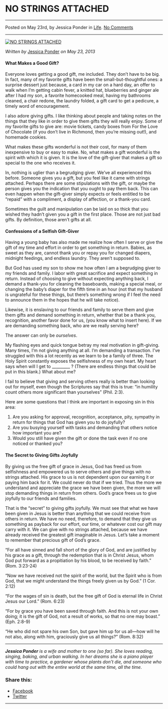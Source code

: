 NO STRINGS ATTACHED
===================

* * *

Posted on May 23rd, by Jessica Ponder in [Life](http://www.remnantresource.org/category/life/). [No Comments](http://www.remnantresource.org/gift-no-strings-attached/#respond)

* * *

[![NO STRINGS ATTACHED](http://www.remnantresource.org/wp-content/uploads/2013/05/NoStringsAttached.jpg)](http://www.remnantresource.org/wp-content/uploads/2013/05/NoStringsAttached.jpg)  

_Written by_ [Jessica Ponder](http://www.remnantresource.org/author/jessica-ponder/ "Posts by Jessica Ponder") _on May 23, 2013_

#### What Makes a Good Gift?

Everyone loves getting a good gift, me included. They don’t have to be big. In fact, many of my favorite gifts have been the small-but-thoughtful ones: a surprise dessert just because, a card in my car on a hard day, an offer to walk when I’m getting cabin fever, a knitted hat, blueberries and ginger ale after I had my son, a favorite homecooked meal, having my bathrooms cleaned, a chair redone, the laundry folded, a gift card to get a pedicure, a timely word of encouragement.

I also adore giving gifts. I like thinking about people and taking notes on the things that they like in order to give them gifts they will really enjoy. Some of my favorite gifts to give are: movie tickets, candy boxes from For the Love of Chocolate (if you don’t live in Richmond, then you’re missing out!), and homemade cookies.

What makes these gifts wonderful is not their cost, for many of them inexpensive to buy or easy to make. No, what makes a gift wonderful is the spirit with which it is given. It is the love of the gift-giver that makes a gift so special to the one who receives it.

In, nothing is uglier than a begrudging giver. We’ve all experienced this before. Someone gives you a gift, but you feel like it came with strings attached. Perhaps there are some stipulations with the gift, or maybe the person gives you the indication that you ought to pay them back. This can even happen when the gift-giver simply expects or feels entitled to be “repaid” with a compliment, a display of affection, or a thank-you card.

Sometimes the guilt and manipulation can be laid on so thick that you wished they hadn’t given you a gift in the first place. Those are not just bad gifts. By definition, those aren’t gifts at all.

#### Confessions of a Selfish Gift-Giver

Having a young baby has also made me realize how often I serve or give the gift of my time and effort in order to get something in return. Babies, as sweet as they are, cannot thank you or repay you for changed diapers, midnight feedings, and endless laundry. They aren’t supposed to.

But God has used my son to show me how often I am a begrudging giver to my friends and family. I labor with great sacrifice and expect something in return. Instead of choosing to give without expecting anything back, I demand a thank-you for cleaning the baseboards, making a special meal, or changing the baby’s diaper for the fifth time in an hour (not that my husband is ungrateful for these things, but there’s something wrong if I feel the need to announce them in the hopes that he will take notice).

Likewise, it is enslaving to our friends and family to serve them and give them gifts and demand something in return, whether that be a thank you, recognition, another favor done for us, (you know what to insert here). If we are demanding something back, who are we really serving here?

The answer can only be _ourselves_.

My flashing eyes and quick tongue betray my real motivation in gift-giving. Many times, I’m not giving anything at all. I’m demanding a transaction. I’ve struggled with this a lot recently as we learn to be a family of three. The Holy Spirit constantly exposes the selfishness of my own heart. My heart says when will I get to \_\_\_\_\_\_\_\_\_ ? (There are endless things that could be put in this blank.) What about me?

I fail to believe that giving and serving others really is better than looking out for myself, even though the Scriptures say that this is true: “in humility count others more significant than yourselves” (Phil. 2:3).

Here are some questions that I think are important in exposing sin in this area:

1.  Are you asking for approval, recognition, acceptance, pity, sympathy in return for things that God has given you to do joyfully?
2.  Are you busying yourself with tasks and demanding that others notice how important you are?
3.  Would you still have given the gift or done the task even if no one noticed or thanked you?

#### The Secret to Giving Gifts Joyfully

By giving us the free gift of grace in Jesus, God has freed us from selfishness and empowered us to serve others and give things with no strings attached. His grace to us is not dependent upon our earning it or paying him back for it. We could never do that if we tried. Thus the more we understand and appreciate the grace we have been given, the more we will stop demanding things in return from others. God’s grace frees us to give joyfully to our friends and families.

That is the “secret” to giving gifts joyfully. We must see that what we have been given in Jesus is better than anything that we could receive from others in return. We have no need, therefore, to demand that they give us something as payback for our effort, our time, or whatever cost our gift may carry with it. We can give with no strings attached, because we have already received the greatest gift imaginable in Jesus. Let’s take a moment to remember that precious gift of God’s grace.

“For all have sinned and fall short of the glory of God, and are justified by his grace as a gift, through the redemption that is in Christ Jesus, whom God put forward as a propitiation by his blood, to be received by faith.” (Rom. 3:23-24)

“Now we have received not the spirit of the world, but the Spirit who is from God, that we might understand the things freely given us by God.” (1 Cor. 2:12)

“For the wages of sin is death, but the free gift of God is eternal life in Christ Jesus our Lord.” (Rom. 6:23)

“For by grace you have been saved through faith. And this is not your own doing; it is the gift of God, not a result of works, so that no one may boast.” (Eph. 2:8-9)

“He who did not spare his own Son, but gave him up for us all—how will he not also, along with him, graciously give us all things?” (Rom. 8:32)

* * *

_**Jessica Ponder** is a wife and mother to one (so far). She loves reading, singing, baking, and urban walking. In her dreams she is a piano player with time to practice, a gardener whose plants don’t die, and someone who could hang out with the entire world at the same time, all the time._

### Share this:

*   [Facebook](http://www.remnantresource.org/gift-no-strings-attached/?share=facebook "Click to share on Facebook")
*   [Twitter](http://www.remnantresource.org/gift-no-strings-attached/?share=twitter "Click to share on Twitter")

  

* * *
